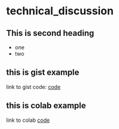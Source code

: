# technical_discussion

## This is second heading

* one
* two

## this is gist example
link to gist code: [code](https://gist.github.com/Poojalakshmi-D-11/6dd7fb5dc4316dd020cb1743012e73e0)

## this is colab example
link to colab [code](https://colab.research.google.com/drive/1NKekj1ooaC6acUeLFw2oY2TtwvMg-R2-?usp=sharing)
